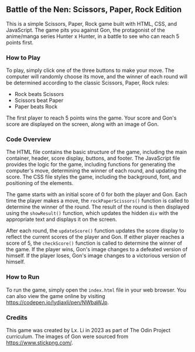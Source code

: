 <h2>Battle of the Nen: Scissors, Paper, Rock Edition</h2>
<p>This is a simple Scissors, Paper, Rock game built with HTML, CSS, and JavaScript. The game pits you against Gon, the protagonist of the anime/manga series Hunter x Hunter, in a battle to see who can reach 5 points first.</p>
<h3>How to Play</h3>
<p>To play, simply click one of the three buttons to make your move. The computer will randomly choose its move, and the winner of each round will be determined according to the classic Scissors, Paper, Rock rules:</p>
<ul>
<li>Rock beats Scissors</li>
<li>Scissors beat Paper</li>
<li>Paper beats Rock</li>
</ul>
<p>The first player to reach 5 points wins the game. Your score and Gon's score are displayed on the screen, along with an image of Gon.</p>
<h3>Code Overview</h3>
<p>The HTML file contains the basic structure of the game, including the main container, header, score display, buttons, and footer. The JavaScript file provides the logic for the game, including functions for generating the computer's move, determining the winner of each round, and updating the score. The CSS file styles the game, including the background, font, and positioning of the elements.</p>
<p>The game starts with an initial score of 0 for both the player and Gon. Each time the player makes a move, the <code>rockPaperScissors()</code> function is called to determine the winner of the round. The result of the round is then displayed using the <code>showResult()</code> function, which updates the hidden <code>div</code> with the appropriate text and displays it on the screen.</p>
<p>After each round, the <code>updateScore()</code> function updates the score display to reflect the current scores of the player and Gon. If either player reaches a score of 5, the <code>checkScore()</code> function is called to determine the winner of the game. If the player wins, Gon's image changes to a defeated version of himself. If the player loses, Gon's image changes to a victorious version of himself.</p>
<h3>How to Run</h3>
<p>To run the game, simply open the <code>index.html</code> file in your web browser. You can also view the game online by visiting <a href="https://codepen.io/lydiaxli/pen/NWbaWJp">https://codepen.io/lydiaxli/pen/NWbaWJp</a>.</p>
<h3>Credits</h3>
<p>This game was created by Lx. Li in 2023 as part of The Odin Project curriculum. The images of Gon were sourced from <a href="https://www.stickpng.com/">https://www.stickpng.com/</a>.</p>
